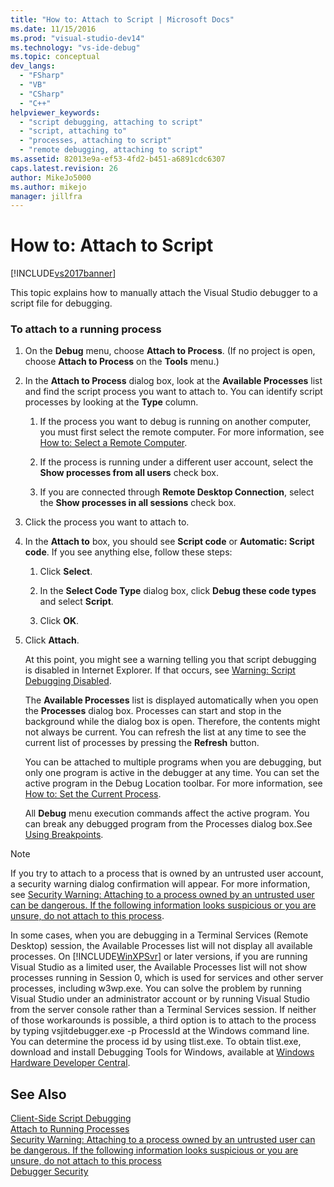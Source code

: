 ```yaml
---
title: "How to: Attach to Script | Microsoft Docs"
ms.date: 11/15/2016
ms.prod: "visual-studio-dev14"
ms.technology: "vs-ide-debug"
ms.topic: conceptual
dev_langs: 
  - "FSharp"
  - "VB"
  - "CSharp"
  - "C++"
helpviewer_keywords: 
  - "script debugging, attaching to script"
  - "script, attaching to"
  - "processes, attaching to script"
  - "remote debugging, attaching to script"
ms.assetid: 82013e9a-ef53-4fd2-b451-a6891cdc6307
caps.latest.revision: 26
author: MikeJo5000
ms.author: mikejo
manager: jillfra
---
```

# How to: Attach to Script
[!INCLUDE[vs2017banner](../includes/vs2017banner.md)]

This topic explains how to manually attach the Visual Studio debugger to a script file for debugging.  
  
### To attach to a running process  
  
1. On the **Debug** menu, choose **Attach to Process**. (If no project is open, choose **Attach to Process** on the **Tools** menu.)  
  
2. In the **Attach to Process** dialog box, look at the **Available Processes** list and find the script process you want to attach to. You can identify script processes by looking at the **Type** column.  
  
   1. If the process you want to debug is running on another computer, you must first select the remote computer. For more information, see [How to: Select a Remote Computer](http://msdn.microsoft.com/4332ba8e-2f0b-4f62-b96a-e762b9f3c3ba).  
  
   2. If the process is running under a different user account, select the **Show processes from all users** check box.  
  
   3. If you are connected through **Remote Desktop Connection**, select the **Show processes in all sessions** check box.  
  
3. Click the process you want to attach to.  
  
4. In the **Attach to** box, you should see **Script code** or **Automatic: Script code**. If you see anything else, follow these steps:  
  
   1. Click **Select**.  
  
   2. In the **Select Code Type** dialog box, click **Debug these code types** and select **Script**.  
  
   3. Click **OK**.  
  
5. Click **Attach**.  
  
    At this point, you might see a warning telling you that script debugging is disabled in Internet Explorer. If that occurs, see [Warning: Script Debugging Disabled](../debugger/warning-script-debugging-disabled.md).  
  
   The **Available Processes** list is displayed automatically when you open the **Processes** dialog box. Processes can start and stop in the background while the dialog box is open. Therefore, the contents might not always be current. You can refresh the list at any time to see the current list of processes by pressing the **Refresh** button.  
  
   You can be attached to multiple programs when you are debugging, but only one program is active in the debugger at any time. You can set the active program in the Debug Location toolbar. For more information, see [How to: Set the Current Process](http://msdn.microsoft.com/7e1d7fa5-0e40-44cf-8c41-d3dba31c969e).  
  
   All **Debug** menu execution commands affect the active program. You can break any debugged program from the Processes dialog box.See [Using Breakpoints](../debugger/using-breakpoints.md).  
  
> [!NOTE]
> If you try to attach to a process that is owned by an untrusted user account, a security warning dialog confirmation will appear. For more information, see [Security Warning: Attaching to a process owned by an untrusted user can be dangerous. If the following information looks suspicious or you are unsure, do not attach to this process](/visualstudio/debugger/security-warning-attaching-to-a-process-owned-by-an-untrusted-user?view=vs-2015).  
  
 In some cases, when you are debugging in a Terminal Services (Remote Desktop) session, the Available Processes list will not display all available processes. On [!INCLUDE[WinXPSvr](../includes/winxpsvr-md.md)] or later versions, if you are running Visual Studio as a limited user, the Available Processes list will not show processes running in Session 0, which is used for services and other server processes, including w3wp.exe. You can solve the problem by running Visual Studio under an administrator account or by running Visual Studio from the server console rather than a Terminal Services session. If neither of those workarounds is possible, a third option is to attach to the process by typing vsjitdebugger.exe -p ProcessId at the Windows command line. You can determine the process id by using tlist.exe. To obtain tlist.exe, download and install Debugging Tools for Windows, available at [Windows Hardware Developer Central](https://developer.microsoft.com/windows/hardware).  
  
## See Also  
 [Client-Side Script Debugging](../debugger/client-side-script-debugging.md)   
 [Attach to Running Processes](../debugger/attach-to-running-processes-with-the-visual-studio-debugger.md)   
 [Security Warning: Attaching to a process owned by an untrusted user can be dangerous. If the following information looks suspicious or you are unsure, do not attach to this process](/visualstudio/debugger/security-warning-attaching-to-a-process-owned-by-an-untrusted-user?view=vs-2015)   
 [Debugger Security](../debugger/debugger-security.md)
